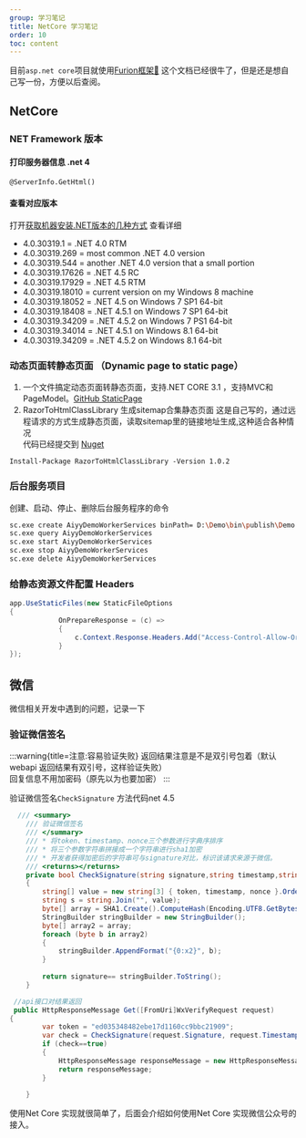 ```yaml
---
group: 学习笔记
title: NetCore 学习笔记
order: 10
toc: content
---
```


目前`asp.net core`项目就使用[Furion框架🚀](http://furion.baiqian.ltd/) 这个文档已经很牛了，但是还是想自己写一份，方便以后查阅。

## NetCore

### NET Framework 版本
#### 打印服务器信息 <Badge>.net 4</Badge>
```cshtml
@ServerInfo.GetHtml()
```
#### 查看对应版本 
打开[获取机器安装.NET版本的几种方式](https://www.cnblogs.com/gaochundong/p/how_to_determine_which_net_framework_versions_are_installed.html) 查看详细
* 4.0.30319.1 = .NET 4.0 RTM
* 4.0.30319.269 = most common .NET 4.0 version
* 4.0.30319.544 = another .NET 4.0 version that a small portion
* 4.0.30319.17626 = .NET 4.5 RC
* 4.0.30319.17929 = .NET 4.5 RTM
* 4.0.30319.18010 = current version on my Windows 8 machine
* 4.0.30319.18052 = .NET 4.5 on Windows 7 SP1 64-bit
* 4.0.30319.18408 = .NET 4.5.1 on Windows 7 SP1 64-bit
* 4.0.30319.34209 = .NET 4.5.2 on Windows 7 PS1 64-bit
* 4.0.30319.34014 = .NET 4.5.1 on Windows 8.1 64-bit
* 4.0.30319.34209 = .NET 4.5.2 on Windows 8.1 64-bit

### 动态页面转静态页面 （Dynamic page to static page）
1. 一个文件搞定动态页面转静态页面，支持.NET CORE 3.1 ，支持MVC和PageModel。[GitHub StaticPage](https://github.com/toolgood/StaticPage)
2. RazorToHtmlClassLibrary 生成sitemap合集静态页面 
这是自己写的，通过远程请求的方式生成静态页面，读取sitemap里的链接地址生成,这种适合各种情况 \
代码已经提交到 [Nuget](https://www.nuget.org/packages/RazorToHtmlClassLibrary/)
```nuget
Install-Package RazorToHtmlClassLibrary -Version 1.0.2
```


### 后台服务项目
创建、启动、停止、删除后台服务程序的命令
```bash
sc.exe create AiyyDemoWorkerServices binPath= D:\Demo\bin\publish\Demo.exe
sc.exe query AiyyDemoWorkerServices
sc.exe start AiyyDemoWorkerServices
sc.exe stop AiyyDemoWorkerServices
sc.exe delete AiyyDemoWorkerServices

```

### 给静态资源文件配置 Headers 
```csharp
app.UseStaticFiles(new StaticFileOptions
{
			OnPrepareResponse = (c) =>
			{
				c.Context.Response.Headers.Add("Access-Control-Allow-Origin", "*");
			}
});

```




## 微信
微信相关开发中遇到的问题，记录一下

### 验证微信签名


:::warning{title=注意:容易验证失败}
返回结果注意是不是双引号包着（默认webapi 返回结果有双引号，这样验证失败） \
回复信息不用加密码（原先以为也要加密）
:::

验证微信签名`CheckSignature` 方法代码<Badge>net 4.5</Badge>
```csharp
  /// <summary>
	/// 验证微信签名
	/// </summary>
	/// * 将token、timestamp、nonce三个参数进行字典序排序
	/// * 将三个参数字符串拼接成一个字符串进行sha1加密
	/// * 开发者获得加密后的字符串可与signature对比，标识该请求来源于微信。
	/// <returns></returns>
	private bool CheckSignature(string signature,string timestamp,string nonce,string token)
	{
		string[] value = new string[3] { token, timestamp, nonce }.OrderBy((string z) => z).ToArray();
		string s = string.Join("", value);
		byte[] array = SHA1.Create().ComputeHash(Encoding.UTF8.GetBytes(s));
		StringBuilder stringBuilder = new StringBuilder();
		byte[] array2 = array;
		foreach (byte b in array2)
		{
			stringBuilder.AppendFormat("{0:x2}", b);
		}
		
		return signature== stringBuilder.ToString();
	}

```
```csharp
 //api接口对结果返回
 public HttpResponseMessage Get([FromUri]WxVerifyRequest request)
{	
		var token = "ed035348482ebe17d1160cc9bbc21909";
		var check = CheckSignature(request.Signature, request.Timestamp, request.Nonce, token);
		if (check==true)
		{
			HttpResponseMessage responseMessage = new HttpResponseMessage { Content = new StringContent(request.Echostr, Encoding.GetEncoding("UTF-8"), "text/plain") };
			return responseMessage;
		}
		
	}

```
使用Net Core 实现就很简单了，后面会介绍如何使用Net Core 实现微信公众号的接入。
